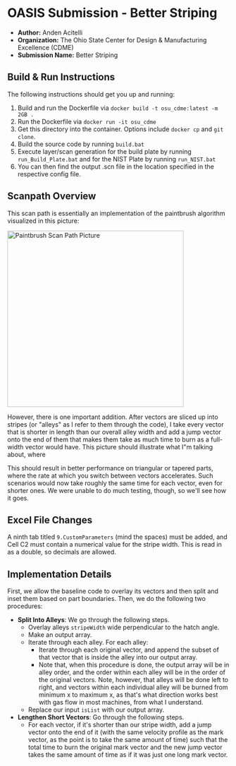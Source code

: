 # OASIS Submission - Better Striping
- **Author:** Anden Acitelli
- **Organization:** The Ohio State Center for Design & Manufacturing Excellence (CDME)
- **Submission Name:** Better Striping

## Build & Run Instructions
The following instructions should get you up and running:
1. Build and run the Dockerfile via `docker build -t osu_cdme:latest -m 2GB .`
2. Run the Dockerfile via `docker run -it osu_cdme`
3. Get this directory into the container. Options include `docker cp` and `git clone`.
4. Build the source code by running `build.bat`
5. Execute layer/scan generation for the build plate by running `run_Build_Plate.bat` and for the NIST Plate by running `run_NIST.bat`
6. You can then find the output .scn file in the location specified in the respective config file.

## Scanpath Overview
This scan path is essentially an implementation of the paintbrush algorithm visualized in this picture:

<img src="https://www.researchgate.net/profile/Jamasp_Jhabvala/publication/47366273/figure/fig8/AS:667114696372230@1536063946392/The-four-scanning-strategies.png" height="400" alt="Paintbrush Scan Path Picture">

However, there is one important addition. After vectors are sliced up into stripes (or "alleys" as I refer to them through the code), I take every vector that is shorter in length than our overall alley width and add a jump vector onto the end of them that makes them take as much time to burn as a full-width vector would have. This picture should illustrate what I"m talking about, where

This should result in better performance on triangular or tapered parts, where the rate at which you switch between vectors accelerates. Such scenarios would now take roughly the same time for each vector, even for shorter ones. We were unable to do much testing, though, so we'll see how it goes. 

## Excel File Changes
A ninth tab titled `9.CustomParameters` (mind the spaces) must be added, and Cell C2 must contain a numerical value for the stripe width. This is read in as a double, so decimals are allowed.  

## Implementation Details
First, we allow the baseline code to overlay its vectors and then split and inset them based on part boundaries. Then, we do the following two procedures:

- **Split Into Alleys**: We go through the following steps.
    - Overlay alleys `stripeWidth` wide perpendicular to the hatch angle.
    - Make an output array.
    - Iterate through each alley. For each alley:
        - Iterate through each original vector, and append the subset of that vector that is inside the alley into our output array.
        - Note that, when this procedure is done, the output array will be in alley order, and the order within each alley will be in the order of the original vectors. Note, however, that alleys will be done left to right, and vectors within each individual alley will be burned from minimum x to maximum x, as that's what direction works best with gas flow in most machines, from what I understand.
    - Replace our input `isList` with our output array.
- **Lengthen Short Vectors**: Go through the following steps.
    - For each vector, if it's shorter than our stripe width, add a jump vector onto the end of it (with the same velocity profile as the mark vector, as the point is to take the same amount of time) such that the total time to burn the original mark vector and the new jump vector takes the same amount of time as if it was just one long mark vector. 
